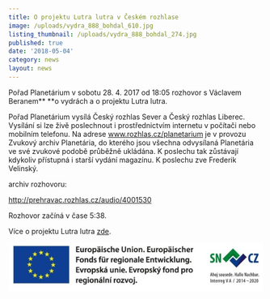 ```yaml
---
title: O projektu Lutra lutra v Českém rozhlase
image: /uploads/vydra_888_bohdal_610.jpg
listing_thumbnail: /uploads/vydra_888_bohdal_274.jpg
published: true
date: '2018-05-04'
category: news
layout: news
---
```

Pořad Planetárium v sobotu 28. 4. 2017 od 18:05 rozhovor s Václavem Beranem** **o vydrách a o projektu Lutra lutra. 

Pořad Planetárium vysílá Český rozhlas Sever a Český rozhlas Liberec. Vysílání si lze živě poslechnout i prostřednictvím internetu v počítači nebo mobilním telefonu. Na adrese www.rozhlas.cz/planetarium je v provozu Zvukový archiv Planetária, do kterého jsou všechna odvysílaná Planetária ve své zvukové podobě průběžně ukládána. K poslechu tak zůstávají kdykoliv přístupná i starší vydání magazínu. K poslechu zve Frederik Velinský. 

archiv rozhovoru:

<http://prehravac.rozhlas.cz/audio/4001530>

Rozhovor začíná v čase 5:38.

Více o projektu Lutra lutra [zde](/projekty/projekt-lutra-lutra). 

![null](/uploads/spojene_loga_610.jpg)
